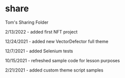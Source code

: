 # share
Tom's Sharing Folder

2/13/2022 - added first NFT project

12/24/2021 - added new VectorDefector full theme

12/7/2021 - added Selenium tests

10/15/2021 - refreshed sample code for lesson purposes

2/21/2021 - added custom theme script samples
